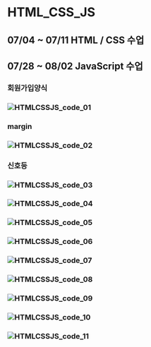 # HTML_CSS_JS
## 07/04 ~ 07/11 HTML / CSS 수업 
## 07/28 ~ 08/02 JavaScript 수업 
### 회원가입양식 
### ![HTMLCSSJS_code_01](https://github.com/Jang-jw/HTML_CSS_JS/assets/134268098/7ff5fd8c-1de1-4103-b658-54c8e69d9cac)
### margin 
### ![HTMLCSSJS_code_02](https://github.com/Jang-jw/HTML_CSS_JS/assets/134268098/2ea795ec-c9e2-40a7-a572-8205c856c336)
### 신호등
### ![HTMLCSSJS_code_03](https://github.com/Jang-jw/HTML_CSS_JS/assets/134268098/07e6a571-3e11-4e97-a020-a96f7bbebfec)
### ![HTMLCSSJS_code_04](https://github.com/Jang-jw/HTML_CSS_JS/assets/134268098/be3b1d9e-fe6d-44f4-9b24-e5f83a7abafd)
### ![HTMLCSSJS_code_05](https://github.com/Jang-jw/HTML_CSS_JS/assets/134268098/780e0398-ff6d-4cfd-9194-9116acb3ad02)
### ![HTMLCSSJS_code_06](https://github.com/Jang-jw/HTML_CSS_JS/assets/134268098/91a80ad5-df84-4e5b-b4aa-b8c4e06d2000)
### ![HTMLCSSJS_code_07](https://github.com/Jang-jw/HTML_CSS_JS/assets/134268098/8c918390-801e-4bbe-993e-06b54331188b)
### ![HTMLCSSJS_code_08](https://github.com/Jang-jw/HTML_CSS_JS/assets/134268098/922d361d-6e36-44f5-b5e0-a8c5356f57a3)
### ![HTMLCSSJS_code_09](https://github.com/Jang-jw/HTML_CSS_JS/assets/134268098/922a4f22-4d00-44d0-86f1-00119807ba0f)
### ![HTMLCSSJS_code_10](https://github.com/Jang-jw/HTML_CSS_JS/assets/134268098/b1124523-62f6-48d0-a67e-64bfe0464261)
### ![HTMLCSSJS_code_11](https://github.com/Jang-jw/HTML_CSS_JS/assets/134268098/5c0ce785-ef2e-4fe9-84dc-4fb09a64b1c3)

